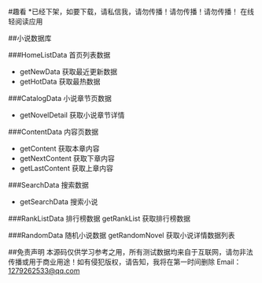 #趣看
*已经下架，如要下载，请私信我，请勿传播！请勿传播！请勿传播！
 在线轻阅读应用

##小说数据库

###HomeListData 首页列表数据
* getNewData 获取最近更新数据
* getHotData 获取最热数据
        
###CatalogData  小说章节页数据
* getNovelDetail 获取小说章节详情

###ContentData 内容页数据
* getContent 获取本章内容
* getNextContent 获取下章内容
* getLastContent 获取上章内容

###SearchData  搜索数据
* getSearchData 搜索小说

###RankListData 排行榜数据
getRankList 获取排行榜数据

###RandomData 随机小说数据
getRandomNovel 获取小说详情数据列表



##免责声明
本源码仅供学习参考之用，所有测试数据均来自于互联网，请勿非法传播或用于商业用途！如有侵犯版权，请告知，我将在第一时间删除
Email：1279262533@qq.com
